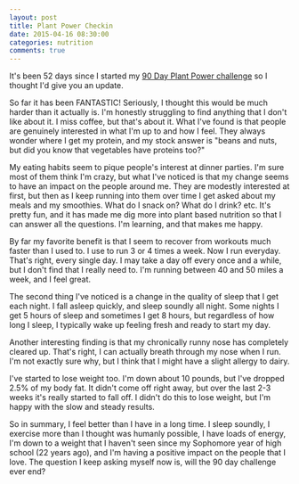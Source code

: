 ```yaml
---
layout: post
title: Plant Power Checkin
date: 2015-04-16 08:30:00
categories: nutrition
comments: true
---
```

It's been 52 days since I started my [90 Day Plant Power challenge](http://kevinwarrenlee.com/nutrition/2015/02/23/plant-power-90-day-challenge.html) so I thought I'd give you an update.

So far it has been FANTASTIC!  Seriously, I thought this would be much harder than it actually is.  I'm honestly struggling to find anything that I don't like about it.  I miss coffee, but that's about it.  What I've found is that people are genuinely interested in what I'm up to and how I feel.  They always wonder where I get my protein, and my stock answer is "beans and nuts, but did you know that vegetables have proteins too?"  

My eating habits seem to pique people's interest at dinner parties. I'm sure most of them think I'm crazy, but what I've noticed is that my change seems to have an impact on the people around me.  They are modestly interested at first, but then as I keep running into them over time I get asked about my meals and my smoothies.  What do I snack on? What do I drink? etc.  It's pretty fun, and it has made me dig more into plant based nutrition so that I can answer all the questions.  I'm learning, and that makes me happy.

By far my favorite benefit is that I seem to recover from workouts much faster than I used to.  I use to run 3 or 4 times a week. Now I run everyday.  That's right, every single day.  I may take a day off every once and a while, but I don't find that I really need to.  I'm running between 40 and 50 miles a week, and I feel great.

The second thing I've noticed is a change in the quality of sleep that I get each night.  I fall asleep quickly, and sleep soundly all night.  Some nights I get 5 hours of sleep and sometimes I get 8 hours, but regardless of how long I sleep, I typically wake up feeling fresh and ready to start my day.

Another interesting finding is that my chronically runny nose has completely cleared up.  That's right, I can actually breath through my nose when I run.  I'm not exactly sure why, but I think that I might have a slight allergy to dairy.

I've started to lose weight too.  I'm down about 10 pounds, but I've dropped 2.5% of my body fat.  It didn't come off right away, but over the last 2-3 weeks it's really started to fall off.  I didn't do this to lose weight, but I'm happy with the slow and steady results.

So in summary, I feel better than I have in a long time.  I sleep soundly, I exercise more than I thought was humanly possible, I have loads of energy,  I'm down to a weight that I haven't seen since my Sophomore year of high school (22 years ago), and I'm having a positive impact on the people that I love.  The question I keep asking myself now is, will the 90 day challenge ever end?
